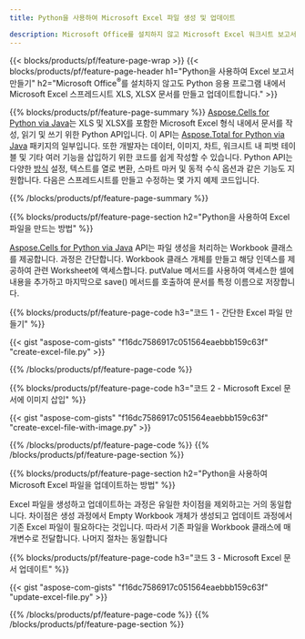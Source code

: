 ```yaml
---
title: Python을 사용하여 Microsoft Excel 파일 생성 및 업데이트 

description: Microsoft Office를 설치하지 않고 Microsoft Excel 워크시트 보고서 만들기 
---
```


{{< blocks/products/pf/feature-page-wrap >}}
{{< blocks/products/pf/feature-page-header h1="Python을 사용하여 Excel 보고서 만들기" h2="Microsoft Office<sup>&reg;</sup>를 설치하지 않고도 Python 응용 프로그램 내에서 Microsoft Excel 스프레드시트 XLS, XLSX 문서를 만들고 업데이트합니다." >}}

{{% blocks/products/pf/feature-page-summary %}}
[Aspose.Cells for Python via Java](https://products.aspose.com/cells/python-java/)는 XLS 및 XLSX를 포함한 Microsoft Excel 형식 내에서 문서를 작성, 읽기 및 쓰기 위한 Python API입니다. 이 API는 [Aspose.Total for Python via Java](https://products.aspose.com/total/python-java/) 패키지의 일부입니다. 또한 개발자는 데이터, 이미지, 차트, 워크시트 내 피벗 테이블 및 기타 여러 기능을 삽입하기 위한 코드를 쉽게 작성할 수 있습니다. Python API는 다양한 [방식](https://docs.aspose.com/cells/python-java/supported-formula-functions/) 설정, 텍스트를 열로 변환, 스마트 마커 및 동적 수식 옵션과 같은 기능도 지원합니다. 다음은 스프레드시트를 만들고 수정하는 몇 가지 예제 코드입니다.

{{% /blocks/products/pf/feature-page-summary  %}}

{{% blocks/products/pf/feature-page-section  h2="Python을 사용하여 Excel 파일을 만드는 방법" %}}

[Aspose.Cells for Python via Java](https://products.aspose.com/cells/python-java/) API는 파일 생성을 처리하는 Workbook 클래스를 제공합니다. 과정은 간단합니다. Workbook 클래스 개체를 만들고 해당 인덱스를 제공하여 관련 Worksheet에 액세스합니다. putValue 메서드를 사용하여 액세스한 셀에 내용을 추가하고 마지막으로 save() 메서드를 호출하여 문서를 특정 이름으로 저장합니다.

{{% blocks/products/pf/feature-page-code h3="코드 1 - 간단한 Excel 파일 만들기" %}}

{{< gist "aspose-com-gists" "f16dc7586917c051564eaebbb159c63f" "create-excel-file.py" >}}

{{% /blocks/products/pf/feature-page-code  %}}

{{% blocks/products/pf/feature-page-code h3="코드 2 - Microsoft Excel 문서에 이미지 삽입" %}}

{{< gist "aspose-com-gists" "f16dc7586917c051564eaebbb159c63f" "create-excel-file-with-image.py" >}}

{{% /blocks/products/pf/feature-page-code  %}}
{{% /blocks/products/pf/feature-page-section %}}

{{% blocks/products/pf/feature-page-section  h2="Python을 사용하여 Microsoft Excel 파일을 업데이트하는 방법" %}}

Excel 파일을 생성하고 업데이트하는 과정은 유일한 차이점을 제외하고는 거의 동일합니다. 차이점은 생성 과정에서 Empty Workbook 개체가 생성되고 업데이트 과정에서 기존 Excel 파일이 필요하다는 것입니다. 따라서 기존 파일을 Workbook 클래스에 매개변수로 전달합니다. 나머지 절차는 동일합니다

{{% blocks/products/pf/feature-page-code h3="코드 3 - Microsoft Excel 문서 업데이트" %}}

{{< gist "aspose-com-gists" "f16dc7586917c051564eaebbb159c63f" "update-excel-file.py" >}}

{{% /blocks/products/pf/feature-page-code  %}}
{{% /blocks/products/pf/feature-page-section %}}
